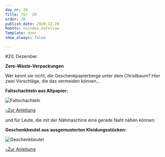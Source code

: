 ```yaml
---
day_nr: 20
Title: Tür  20
order: 20
publish_date: 2020-12-20
Robots: noindex,nofollow
Template: door
show_always: false

---
```



#20. Dezember

**Zero-Waste-Verpackungen**


Wer kennt sie nicht, die Geschenkpapierberge unter dem Christbaum?
Hier zwei Vorschläge, die das vermeiden können…


**Faltschachteln aus Altpapier:**

![Faltschachteln](%assets_url%/pics/20/fb-faltschachteln-aus-prospekten-basteln-1.jpg)

[⤷Zur Anleitung](https://www.smarticular.net/geschenkboxen-aus-papier-falten/)


und für Leute, die mit der Nähmaschine eine gerade Naht nähen können:



**Geschenkbeutel aus ausgemusterten Kleidungsstücken:**

![Geschenkbeutel](%assets_url%/pics/20/fb-geschenkbeutel-aus-hosenbein-1-1.jpg)

[⤷Zur Anleitung](https://www.smarticular.net/geschenk-beutel-aus-alten-hosen-naehen/)

